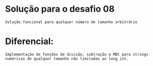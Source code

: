 # Solução para o desafio 08

	Solução funcional para qualquer número de tamanho arbitrário

# Diferencial:

	Implementação de funções de divisão, subtração e MDC para strings numéricas de qualquer tamanho não limitadas ao long int.
